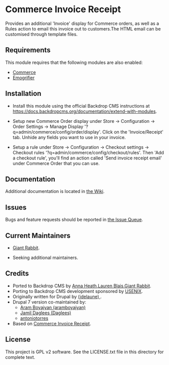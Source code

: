 Commerce Invoice Receipt
======================

Provides an additional 'Invoice' display for Commerce orders, as well as a Rules action to email this invoice out to customers.The HTML email can be customised through template files.

Requirements
------------

This module requires that the following modules are also enabled:

 * [Commerce](https://github.com/backdrop-contrib/commerce)
 * [Emogrifier](https://github.com/backdrop-contrib/emogrifier)

Installation
------------

- Install this module using the official Backdrop CMS instructions at
  https://docs.backdropcms.org/documentation/extend-with-modules.

- Setup new Commerce Order display under Store -> Configuration -> Order Settings -> Manage Display '?q=admin/commerce/config/order/display'. Click on the 'Invoice/Receipt' tab. Unhide any fields you want to use in your invoice.

- Setup a rule under Store -> Configuration -> Checkout settings -> Checkout rules '?q=admin/commerce/config/checkout/rules'. Then 'Add a checkout rule', you'll find an action called 'Send invoice receipt email' under Commerce Order that you can use.


Documentation
-------------

Additional documentation is located in [the Wiki](https://github.com/backdrop-contrib/commerce_invoice_receipt/wiki/Documentation).

Issues 
------

Bugs and feature requests should be reported in [the Issue Queue](https://github.com/backdrop-contrib/commerce_invoice_receipt/issues).

Current Maintainers
-------------------

- [Giant Rabbit](https://github.com/giant-rabbit).

- Seeking additional maintainers.


Credits
-------

- Ported to Backdrop CMS by [Anna Heath](https://github.com/aheath),[Lauren Blais](https://github.com/rlblais),[Giant Rabbit](https://github.com/giant-rabbit).
- Porting to Backdrop CMS development sponsored by [USENIX](https://www.usenix.org/).
- Originally written for Drupal by [
(jdelaune)
](https://www.drupal.org/u/jdelaune).
- Drupal 7 version co-maintained by:
  - [Aram Boyajyan (aramboyajyan)](https://www.drupal.org/u/aramboyajyan)
  - [Jamil Daglees (Daglees)](https://www.drupal.org/u/daglees)
  - [antoniotorres](https://www.drupal.org/u/antoniotorres)
- Based on [Commerce Invoice Receipt](https://www.drupal.org/project/commerce_invoice_receipt).

License
-------

This project is GPL v2 software.
See the LICENSE.txt file in this directory for complete text.


